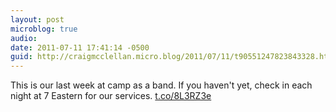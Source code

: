 ```yaml
---
layout: post
microblog: true
audio: 
date: 2011-07-11 17:41:14 -0500
guid: http://craigmcclellan.micro.blog/2011/07/11/t90551247823843328.html
---
```

This is our last week at camp as a band. If you haven't yet, check in each night at 7 Eastern for our services. [t.co/8L3RZ3e](http://t.co/8L3RZ3e)
